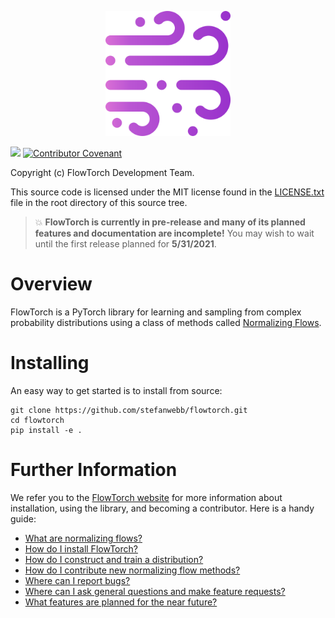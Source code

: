 <p align="center"><img src="https://github.com/stefanwebb/flowtorch/raw/master/website/static/img/logo.svg" width="200rem" /></p>

[![](https://github.com/stefanwebb/flowtorch/workflows/Python%20package/badge.svg)](https://github.com/stefanwebb/flowtorch/actions?query=workflow%3A%22Python+package%22) [![Contributor Covenant](https://img.shields.io/badge/Contributor%20Covenant-2.0-4baaaa.svg)](code_of_conduct.md)

Copyright (c) FlowTorch Development Team.

This source code is licensed under the MIT license found in the
[LICENSE.txt](https://github.com/stefanwebb/flowtorch/blob/master/LICENSE.txt) file in the root directory of this source tree.

> :boom: **FlowTorch is currently in pre-release and many of its planned features and documentation are incomplete!** You may wish to wait until the first release planned for **5/31/2021**.

# Overview

FlowTorch is a PyTorch library for learning and sampling from complex probability distributions using a class of methods called [Normalizing Flows](https://arxiv.org/abs/1908.09257).

# Installing

An easy way to get started is to install from source:

    git clone https://github.com/stefanwebb/flowtorch.git
    cd flowtorch
    pip install -e .

# Further Information

We refer you to the [FlowTorch website](https://flowtorch.ai) for more information about installation, using the library, and becoming a contributor. Here is a handy guide:

* [What are normalizing flows?](https://flowtorch.ai/users)
* [How do I install FlowTorch?](https://flowtorch.ai/users/installation)
* [How do I construct and train a distribution?](https://flowtorch.ai/users/start)
* [How do I contribute new normalizing flow methods?](https://flowtorch.ai/dev/overview)
* [Where can I report bugs?](https://github.com/stefanwebb/flowtorch/issues)
* [Where can I ask general questions and make feature requests?](https://github.com/stefanwebb/flowtorch/discussions)
* [What features are planned for the near future?](https://github.com/stefanwebb/flowtorch/projects)